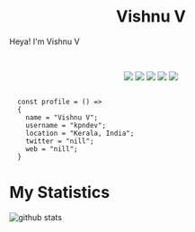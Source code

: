 <h1 align="center">
  <b>Vishnu V</b>
</h1>

Heya! I'm Vishnu V

<br>
<p>
<div align="center">
  <img src="https://img.shields.io/badge/React-20232A?style=for-the-badge&logo=react&logoColor=61DAFB">
  <img src="https://img.shields.io/badge/Node.js-43853D?style=for-the-badge&logo=node.js&logoColor=white">
  <img src="https://img.shields.io/badge/-MONGO DB-98b982?style=for-the-badge&logo=mongodb&logoColor=98b982&labelColor=282828">
  <img src="https://img.shields.io/badge/Bootstrap-563D7C?style=for-the-badge&logo=bootstrap&logoColor=white">
  <img src="https://img.shields.io/badge/Amazon_AWS-232F3E?style=for-the-badge&logo=amazon-aws&logoColor=white">
</div>
</p>

```javasript
    
  const profile = () => 
  {
    name = "Vishnu V";
    username = "kpndev";
    location = "Kerala, India";
    twitter = "nill";
    web = "nill";
  }
````

# My Statistics
![github stats](https://github-readme-stats.vercel.app/api?username=KpnDevelopment&theme=blue-green)

